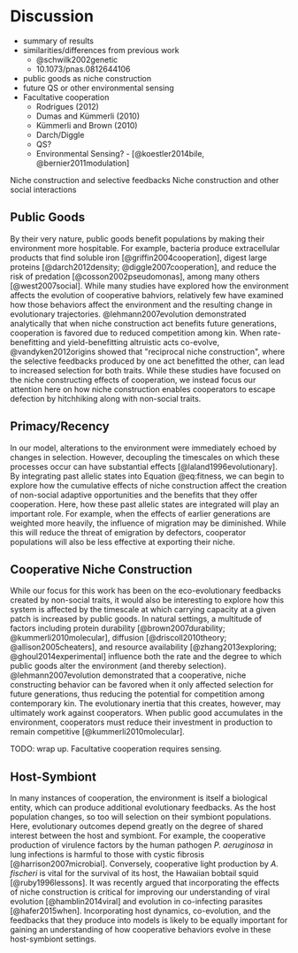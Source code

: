 # Discussion

* summary of results
* similarities/differences from previous work
    * @schwilk2002genetic
    * 10.1073/pnas.0812644106
* public goods as niche construction
* future QS or other environmental sensing
* Facultative cooperation
    * Rodrigues (2012)
    * Dumas and Kümmerli (2010)
    * Kümmerli and Brown (2010)
    * Darch/Diggle
    * QS?
    * Environmental Sensing? - [@koestler2014bile, @bernier2011modulation]

Niche construction and selective feedbacks
Niche construction and other social interactions

## Public Goods

By their very nature, public goods benefit populations by making their environment more hospitable. For example, bacteria produce extracellular products that find soluble iron [@griffin2004cooperation], digest large proteins [@darch2012density; @diggle2007cooperation], and reduce the risk of predation [@cosson2002pseudomonas], among many others [@west2007social]. While many studies have explored how the environment affects the evolution of cooperative bahviors, relatively few have examined how those behaviors affect the environment and the resulting change in evolutionary trajectories. @lehmann2007evolution demonstrated analytically that when niche construction act benefits future generations, cooperation is favored due to reduced competition among kin. When rate-benefitting and yield-benefitting altruistic acts co-evolve, @vandyken2012origins showed that "reciprocal niche construction", where the selective feedbacks produced by one act benefitted the other, can lead to increased selection for both traits. While these studies have focused on the niche constructing effects of cooperation, we instead focus our attention here on how niche construction enables cooperators to escape defection by hitchhiking along with non-social traits.

## Primacy/Recency

In our model, alterations to the environment were immediately echoed by changes in selection. However, decoupling the timescales on which these processes occur can have substantial effects [@laland1996evolutionary]. By integrating past allelic states into Equation @eq:fitness, we can begin to explore how the cumulative effects of niche construction affect the creation of non-social adaptive opportunities and the benefits that they offer cooperation. Here, how these past allelic states are integrated will play an important role. For example, when the effects of earlier generations are weighted more heavily, the influence of migration may be diminished. While this will reduce the threat of emigration by defectors, cooperator populations will also be less effective at exporting their niche.

## Cooperative Niche Construction

While our focus for this work has been on the eco-evolutionary feedbacks created by non-social traits, it would also be interesting to explore how this system is affected by the timescale at which carrying capacity at a given patch is increased by public goods. In natural settings, a multitude of factors including protein durability [@brown2007durability; @kummerli2010molecular], diffusion [@driscoll2010theory; @allison2005cheaters], and resource availability [@zhang2013exploring; @ghoul2014experimental] influence both the rate and the degree to which public goods alter the environment (and thereby selection). @lehmann2007evolution demonstrated that a cooperative, niche constructing behavior can be favored when it only affected selection for future generations, thus reducing the potential for competition among contemporary kin. The evolutionary inertia that this creates, however, may ultimately work against cooperators. When public good accumulates in the environment, cooperators must reduce their investment in production to remain competitive [@kummerli2010molecular].

TODO: wrap up. Facultative cooperation requires sensing.

## Host-Symbiont

In many instances of cooperation, the environment is itself a biological entity, which can produce additional evolutionary feedbacks. As the host population changes, so too will selection on their symbiont populations. Here, evolutionary outcomes depend greatly on the degree of shared interest between the host and symbiont. For example, the cooperative production of virulence factors by the human pathogen *P. aeruginosa* in lung infections is harmful to those with cystic fibrosis [@harrison2007microbial]. Conversely, cooperative light production by *A. fischeri* is vital for the survival of its host, the Hawaiian bobtail squid [@ruby1996lessons]. It was recently argued that incorporating the effects of niche construction is critical for improving our understanding of viral evolution [@hamblin2014viral] and evolution in co-infecting parasites [@hafer2015when]. Incorporating host dynamics, co-evolution, and the feedbacks that they produce into models is likely to be equally important for gaining an understanding of how cooperative behaviors evolve in these host-symbiont settings.

